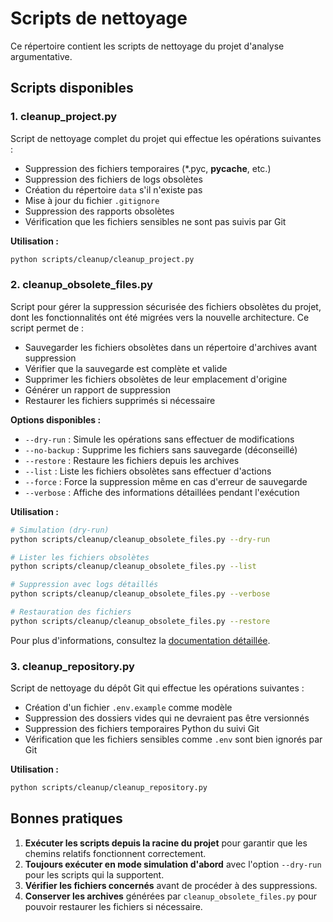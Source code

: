 # Scripts de nettoyage

Ce répertoire contient les scripts de nettoyage du projet d'analyse argumentative.

## Scripts disponibles

### 1. cleanup_project.py

Script de nettoyage complet du projet qui effectue les opérations suivantes :
- Suppression des fichiers temporaires (*.pyc, __pycache__, etc.)
- Suppression des fichiers de logs obsolètes
- Création du répertoire `data` s'il n'existe pas
- Mise à jour du fichier `.gitignore`
- Suppression des rapports obsolètes
- Vérification que les fichiers sensibles ne sont pas suivis par Git

**Utilisation :**
```bash
python scripts/cleanup/cleanup_project.py
```

### 2. cleanup_obsolete_files.py

Script pour gérer la suppression sécurisée des fichiers obsolètes du projet, dont les fonctionnalités ont été migrées vers la nouvelle architecture. Ce script permet de :
- Sauvegarder les fichiers obsolètes dans un répertoire d'archives avant suppression
- Vérifier que la sauvegarde est complète et valide
- Supprimer les fichiers obsolètes de leur emplacement d'origine
- Générer un rapport de suppression
- Restaurer les fichiers supprimés si nécessaire

**Options disponibles :**
- `--dry-run` : Simule les opérations sans effectuer de modifications
- `--no-backup` : Supprime les fichiers sans sauvegarde (déconseillé)
- `--restore` : Restaure les fichiers depuis les archives
- `--list` : Liste les fichiers obsolètes sans effectuer d'actions
- `--force` : Force la suppression même en cas d'erreur de sauvegarde
- `--verbose` : Affiche des informations détaillées pendant l'exécution

**Utilisation :**
```bash
# Simulation (dry-run)
python scripts/cleanup/cleanup_obsolete_files.py --dry-run

# Lister les fichiers obsolètes
python scripts/cleanup/cleanup_obsolete_files.py --list

# Suppression avec logs détaillés
python scripts/cleanup/cleanup_obsolete_files.py --verbose

# Restauration des fichiers
python scripts/cleanup/cleanup_obsolete_files.py --restore
```

Pour plus d'informations, consultez la [documentation détaillée](../../docs/README_cleanup_obsolete_files.md).

### 3. cleanup_repository.py

Script de nettoyage du dépôt Git qui effectue les opérations suivantes :
- Création d'un fichier `.env.example` comme modèle
- Suppression des dossiers vides qui ne devraient pas être versionnés
- Suppression des fichiers temporaires Python du suivi Git
- Vérification que les fichiers sensibles comme `.env` sont bien ignorés par Git

**Utilisation :**
```bash
python scripts/cleanup/cleanup_repository.py
```

## Bonnes pratiques

1. **Exécuter les scripts depuis la racine du projet** pour garantir que les chemins relatifs fonctionnent correctement.
2. **Toujours exécuter en mode simulation d'abord** avec l'option `--dry-run` pour les scripts qui la supportent.
3. **Vérifier les fichiers concernés** avant de procéder à des suppressions.
4. **Conserver les archives** générées par `cleanup_obsolete_files.py` pour pouvoir restaurer les fichiers si nécessaire.